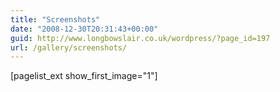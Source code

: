 ```yaml
---
title: "Screenshots"
date: "2008-12-30T20:31:43+00:00"
guid: http://www.longbowslair.co.uk/wordpress/?page_id=197
url: /gallery/screenshots/
---
```


\[pagelist\_ext show\_first\_image="1"\]
